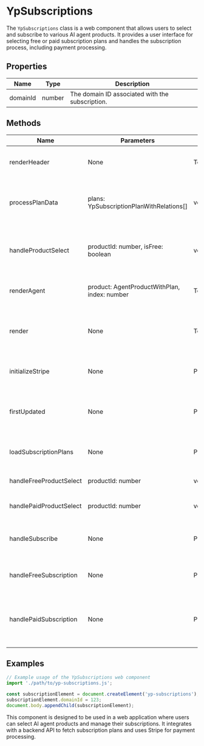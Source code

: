 # YpSubscriptions

The `YpSubscriptions` class is a web component that allows users to select and subscribe to various AI agent products. It provides a user interface for selecting free or paid subscription plans and handles the subscription process, including payment processing.

## Properties

| Name      | Type   | Description                                      |
|-----------|--------|--------------------------------------------------|
| domainId  | number | The domain ID associated with the subscription.  |

## Methods

| Name                   | Parameters | Return Type | Description                                                                 |
|------------------------|------------|-------------|-----------------------------------------------------------------------------|
| renderHeader           | None       | TemplateResult | Renders the header section of the component.                                |
| processPlanData        | plans: YpSubscriptionPlanWithRelations[] | void | Processes subscription plan data and organizes it into bundle groups.       |
| handleProductSelect    | productId: number, isFree: boolean | void | Handles the selection of a product, distinguishing between free and paid.   |
| renderAgent            | product: AgentProductWithPlan, index: number | TemplateResult | Renders an individual agent product card.                                   |
| render                 | None       | TemplateResult | Renders the entire component, including loading and error states.           |
| initializeStripe       | None       | Promise<void> | Initializes the Stripe payment system.                                      |
| firstUpdated           | None       | Promise<void> | Lifecycle method called after the component's first render.                 |
| loadSubscriptionPlans  | None       | Promise<void> | Loads subscription plans from the API.                                      |
| handleFreeProductSelect| productId: number | void | Toggles the selection of a free product.                                    |
| handlePaidProductSelect| productId: number | void | Toggles the selection of a paid product.                                    |
| handleSubscribe        | None       | Promise<void> | Handles the subscription process for selected products.                     |
| handleFreeSubscription | None       | Promise<void> | Handles the subscription process for a free product.                        |
| handlePaidSubscription | None       | Promise<void> | Handles the subscription process for paid products, including payment.      |

## Examples

```typescript
// Example usage of the YpSubscriptions web component
import './path/to/yp-subscriptions.js';

const subscriptionElement = document.createElement('yp-subscriptions');
subscriptionElement.domainId = 123;
document.body.appendChild(subscriptionElement);
```

This component is designed to be used in a web application where users can select AI agent products and manage their subscriptions. It integrates with a backend API to fetch subscription plans and uses Stripe for payment processing.